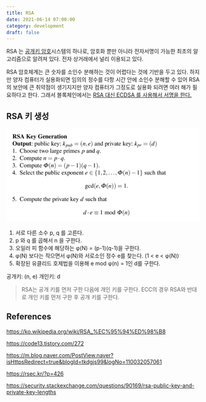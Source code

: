 ```yaml
---
title: RSA
date: 2021-06-14 07:00:00
category: development
draft: false
---
```


RSA 는 [공개키 암호](/crypto/공개키-암호화/)시스템의 하나로, 암호화 뿐만 아니라 전자서명이 가능한 최초의 알고리즘으로 알려져 있다. 전자 상거래에서 널리 이용되고 있다.

RSA 암호체계는 큰 숫자를 소인수 분해하는 것이 어렵다는 것에 기반을 두고 있다. 하지만 양자 컴퓨터가 실용화되면 임의의 정수를 다항 시간 안에 소인수 분해할 수 있어 RSA 의 보안에 큰 취약점이 생기지지만 양자 컴퓨터가 그정도로 실용화 되려면 여러 해가 필요하다고 한다. 그래서 블록체인에서는 [RSA 대신 ECDSA 를 사용해서 서명을 한다.](/blockchain/blockchain-에서-rsa-대신-ecdsa-를-사용하는-이유)

## RSA 키 생성

![](./images/rsa_1.png)

1. 서로 다른 소수 p, q 를 고른다.
2. p 와 q 를 곱해서 n 을 구한다.
3. 오일러 피 함수에 해당하는 φ(N) = (p-1)(q-1)을 구한다.
4. φ(N) 보다는 작으면서 φ(N)와 서로소인 정수 e를 찾는다. (1 < e < φ(N))
5. 확장된 유클리드 호제법을 이용해 e mod φ(n) = 1인 d를 구한다.

공개키: (n, e)
개인키: d

> RSA는 공개 키를 먼저 구한 다음에 개인 키를 구한다. ECC의 경우 RSA와 반대로 개인 키를 먼저 구한 후 공개 키를 구한다.

## References

https://ko.wikipedia.org/wiki/RSA_%EC%95%94%ED%98%B8

https://code13.tistory.com/272

https://m.blog.naver.com/PostView.naver?isHttpsRedirect=true&blogId=tkdgjs99&logNo=110032057061

https://rsec.kr/?p=426

https://security.stackexchange.com/questions/90169/rsa-public-key-and-private-key-lengths
